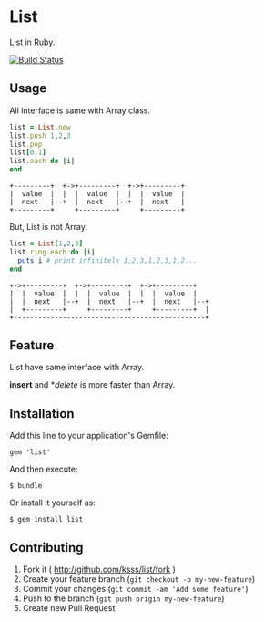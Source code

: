 # List

List in Ruby.

[![Build Status](https://travis-ci.org/ksss/list.png?branch=master)](https://travis-ci.org/ksss/list)

## Usage

All interface is same with Array class.

```ruby
list = List.new
list.push 1,2,3
list.pop
list[0,1]
list.each do |i|
end
```

    +---------+  +->+---------+  +->+---------+
    |  value  |  |  |  value  |  |  |  value  |
    |  next   |--+  |  next   |--+  |  next   |
    +---------+     +---------+     +---------+

But, List is not Array.

```ruby
list = List[1,2,3]
list.ring.each do |i|
  puts i # print infinitely 1,2,3,1,2,3,1,2...
end
```

    +->+---------+  +->+---------+  +->+---------+
    |  |  value  |  |  |  value  |  |  |  value  |
    |  |  next   |--+  |  next   |--+  |  next   |--+
    |  +---------+     +---------+     +---------+  |
    +-----------------------------------------------+

## Feature

List have same interface with Array.

**insert** and **delete* is more faster than Array.

## Installation

Add this line to your application's Gemfile:

    gem 'list'

And then execute:

    $ bundle

Or install it yourself as:

    $ gem install list

## Contributing

1. Fork it ( http://github.com/ksss/list/fork )
2. Create your feature branch (`git checkout -b my-new-feature`)
3. Commit your changes (`git commit -am 'Add some feature'`)
4. Push to the branch (`git push origin my-new-feature`)
5. Create new Pull Request
